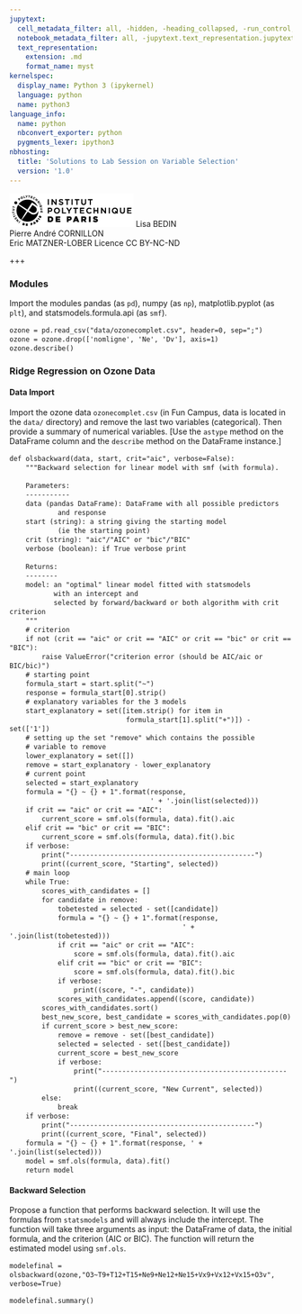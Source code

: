 ```yaml
---
jupytext:
  cell_metadata_filter: all, -hidden, -heading_collapsed, -run_control, -trusted
  notebook_metadata_filter: all, -jupytext.text_representation.jupytext_version, -jupytext.text_representation.format_version, -language_info.version, -language_info.codemirror_mode.version, -language_info.codemirror_mode, -language_info.file_extension, -language_info.mimetype, -toc
  text_representation:
    extension: .md
    format_name: myst
kernelspec:
  display_name: Python 3 (ipykernel)
  language: python
  name: python3
language_info:
  name: python
  nbconvert_exporter: python
  pygments_lexer: ipython3
nbhosting:
  title: 'Solutions to Lab Session on Variable Selection'
  version: '1.0'
---
```


<div class="licence">
<span><img src="media/logo_IPParis.png" /></span>
<span>Lisa BEDIN<br />Pierre André CORNILLON<br />Eric MATZNER-LOBER</span>
<span>Licence CC BY-NC-ND</span>
</div>

+++

### Modules



Import the modules pandas (as `pd`), numpy (as `np`), matplotlib.pyplot (as `plt`), and statsmodels.formula.api (as `smf`).




```{code-cell} python
ozone = pd.read_csv("data/ozonecomplet.csv", header=0, sep=";")
ozone = ozone.drop(['nomligne', 'Ne', 'Dv'], axis=1)
ozone.describe()
```

### Ridge Regression on Ozone Data



#### Data Import



Import the ozone data `ozonecomplet.csv` (in Fun Campus, data is located in the `data/` directory) and remove the last two variables (categorical). Then provide a summary of numerical variables.
[Use the `astype` method on the DataFrame column and the `describe` method on the DataFrame instance.]




```{code-cell} python
def olsbackward(data, start, crit="aic", verbose=False):
    """Backward selection for linear model with smf (with formula).

    Parameters:
    -----------
    data (pandas DataFrame): DataFrame with all possible predictors
            and response
    start (string): a string giving the starting model
            (ie the starting point)
    crit (string): "aic"/"AIC" or "bic"/"BIC"
    verbose (boolean): if True verbose print

    Returns:
    --------
    model: an "optimal" linear model fitted with statsmodels
           with an intercept and
           selected by forward/backward or both algorithm with crit criterion
    """
    # criterion
    if not (crit == "aic" or crit == "AIC" or crit == "bic" or crit == "BIC"):
        raise ValueError("criterion error (should be AIC/aic or BIC/bic)")
    # starting point
    formula_start = start.split("~")
    response = formula_start[0].strip()
    # explanatory variables for the 3 models
    start_explanatory = set([item.strip() for item in
                             formula_start[1].split("+")]) - set(['1'])
    # setting up the set "remove" which contains the possible
    # variable to remove
    lower_explanatory = set([])
    remove = start_explanatory - lower_explanatory
    # current point
    selected = start_explanatory
    formula = "{} ~ {} + 1".format(response,
                                   ' + '.join(list(selected)))
    if crit == "aic" or crit == "AIC":
        current_score = smf.ols(formula, data).fit().aic
    elif crit == "bic" or crit == "BIC":
        current_score = smf.ols(formula, data).fit().bic
    if verbose:
        print("----------------------------------------------")
        print((current_score, "Starting", selected))
    # main loop
    while True:
        scores_with_candidates = []
        for candidate in remove:
            tobetested = selected - set([candidate])
            formula = "{} ~ {} + 1".format(response,
                                           ' + '.join(list(tobetested)))
            if crit == "aic" or crit == "AIC":
                score = smf.ols(formula, data).fit().aic
            elif crit == "bic" or crit == "BIC":
                score = smf.ols(formula, data).fit().bic
            if verbose:
                print((score, "-", candidate))
            scores_with_candidates.append((score, candidate))
        scores_with_candidates.sort()
        best_new_score, best_candidate = scores_with_candidates.pop(0)
        if current_score > best_new_score:
            remove = remove - set([best_candidate])
            selected = selected - set([best_candidate])
            current_score = best_new_score
            if verbose:
                print("----------------------------------------------")
                print((current_score, "New Current", selected))
        else:
            break
    if verbose:
        print("----------------------------------------------")
        print((current_score, "Final", selected))
    formula = "{} ~ {} + 1".format(response, ' + '.join(list(selected)))
    model = smf.ols(formula, data).fit()
    return model
```

#### Backward Selection



Propose a function that performs backward selection. It will use the formulas from `statsmodels` and will always include the intercept. The function will take three arguments as input: the DataFrame of data, the initial formula, and the criterion (AIC or BIC). The function will return the estimated model using `smf.ols`.




```{code-cell} python
modelefinal = olsbackward(ozone,"O3~T9+T12+T15+Ne9+Ne12+Ne15+Vx9+Vx12+Vx15+O3v", verbose=True)
```


```{code-cell} python
modelefinal.summary()
```
